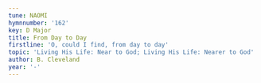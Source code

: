 ```yaml
---
tune: NAOMI
hymnnumber: '162'
key: D Major
title: From Day to Day
firstline: 'O, could I find, from day to day'
topic: 'Living His Life: Near to God; Living His Life: Nearer to God'
author: B. Cleveland
year: '-'
---
```


